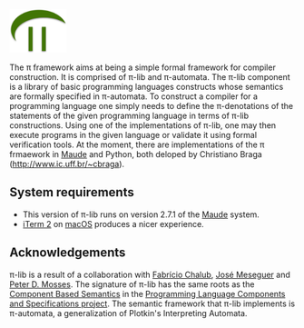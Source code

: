 <p align="left">
<img width=20% src="./logo/pi-logo.png">
</p>

The &pi; framework aims at being a simple formal framework for compiler construction. It is comprised of &pi;-lib and &pi;-automata. The &pi;-lib component is a library of basic programming languages constructs whose semantics are formally specified in &pi;-automata. To construct a compiler for a programming language one simply needs to define the &pi;-denotations of the statements of the given programming language in terms of &pi;-lib constructions. Using one of the implementations of &pi;-lib, one may then execute programs in the given language or validate it using formal verification tools. 
At the moment, there are implementations of the &pi; frmaework in [Maude](http://maude.cs.uiuc.edu) and Python, both deloped by Christiano Braga (<http://www.ic.uff.br/~cbraga>).

## System requirements

* This version of &pi;-lib runs on version 2.7.1 of the [Maude](http://maude.cs.uiuc.edu) system. 
* [iTerm 2](https://www.iterm2.com) on [macOS](https://www.apple.com/br/macos/) produces a nicer experience.

## Acknowledgements

&pi;-lib is a result of a collaboration with [Fabrício Chalub](http://fcbr.github.io), [José Meseguer](https://dblp.uni-trier.de/pers/hd/m/Meseguer:Jos=eacute=) and [Peter D. Mosses](http://www.cs.swan.ac.uk/~cspdm/). The signature of &pi;-lib has the same roots as the [Component Based Semantics](https://plancomps.csle.cs.rhul.ac.uk/taosd2015/) in the [Programming Language Components and Specifications project](https://plancomps.csle.cs.rhul.ac.uk/). The semantic framework that &pi;-lib implements is &pi;-automata, a generalization of Plotkin's Interpreting Automata.


